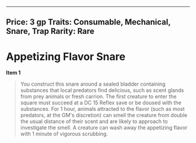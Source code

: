 
---
Price: 3 gp
Traits: Consumable, Mechanical, Snare, Trap
Rarity: Rare
---

# Appetizing Flavor Snare

**Item 1**

> You construct this snare around a sealed bladder containing substances that local predators find delicious, such as scent glands from prey animals or fresh carrion. The first creature to enter the square must succeed at a DC 15 Reflex save or be doused with the substances. For 1 hour, animals attracted to the flavor (such as most predators, at the GM's discretion) can smell the creature from double the usual distance of their scent and are likely to approach to investigate the smell. A creature can wash away the appetizing flavor with 1 minute of vigorous scrubbing.
